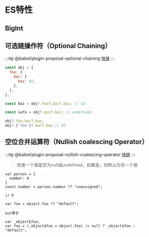 # ES特性

## BigInt

## 可选链操作符（Optional Chaining）
:::tip
@babel/plugin-proposal-optional-chaining [快链](https://www.babeljs.cn/docs/babel-plugin-proposal-optional-chaining)
:::

```js
const obj = {
  foo: {
    bar: {
      baz: 42,
    },
  },
};

const baz = obj?.foo?.bar?.baz; // 42

const safe = obj?.qux?.baz; // undefined

obj?.foo.bar?.baz;
obj?.['foo']?.bar?.baz // 42
```

## 空位合并运算符（Nullish coalescing Operator）

:::tip
@babel/plugin-proposal-nullish-coalescing-operator [快链](https://www.babeljs.cn/docs/babel-plugin-proposal-nullish-coalescing-operator)
:::


> 检查一个值是否为null或undefined，如果是，则默认为另一个值

```
var person = {
  number: 0
}
const number = person.number ?? "unassigned";

// 0

var foo = object.foo ?? "default";

out等于

var _object$foo;
var foo = (_object$foo = object.foo) != null ? _object$foo : "default";
```